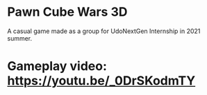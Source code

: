 # Pawn Cube Wars 3D

A casual game made as a group for UdoNextGen Internship in 2021 summer.

# Gameplay video: https://youtu.be/_0DrSKodmTY
